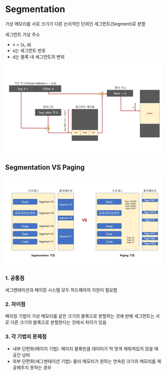 #  Segmentation

가상 메모리를 서로 크기가 다른 논리적인 단위인 세그먼트(Segment)로 분할

세그먼트 가상 주소

- v = (s, d)
- s는 세그먼트 번호
- d는 블록 내 세그먼트의 변위

![segment virtual address](../images/ch5-6_segment_virtual_address.jpg)

## Segmentation VS Paging

![seg vs page](../images/ch5-6_segmentation_vs_paging.jpg)

### 1. 공통점

세그멘테이션과 페이징 시스템 모두 하드웨어의 지원이 필요함

### 2. 차이점

페이징 기법이 가상 메모리를 같은 크기의 블록으로 분할하는 것에 반해 세그먼트는 서로 다른 크기의 블록으로 분할한다는 것에서 차이가 있음

### 3. 각 기법의 문제점

- 내부 단편화(페이지 기법): 페이지 블록만큼 데이터가 딱 맞게 채워져있지 않을 때 공간 낭비
- 외부 단편화(세그멘테이션 기법): 물리 메모리가 원하는 연속된 크기의 메모리를 제공해주지 못하는 경우